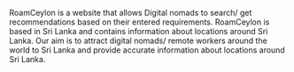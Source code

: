 RoamCeylon is a website that allows Digital nomads to search/ get recommendations based on their entered requirements. RoamCeylon is based in Sri Lanka and contains information about locations around Sri Lanka. Our aim is to attract digital nomads/ remote workers around the world to Sri Lanka and provide accurate information about locations around Sri Lanka.
